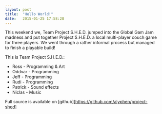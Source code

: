 ```yaml
---
layout: post
title:  "Hello World!"
date:   2015-01-25 17:58:28
---
```

This weekend we, Team Project S.H.E.D. jumped into the Global Gam Jam madness and put together Project S.H.E.D. a local multi-player couch game for three players.  We went through a rather informal process but managed to finish a playable build!

This is Team Project S.H.E.D.:
 * Ross - Programming & Art
 * Oddvar - Programming
 * Jeff - Programming
 * Rudi - Programming
 * Patrick - Sound effects
 * Niclas - Music

Full source is available on [github][https://github.com/alyphen/project-shed]
